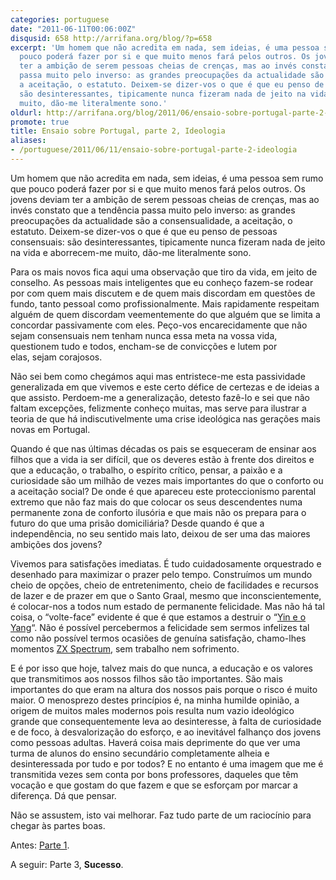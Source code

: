 ```yaml
---
categories: portuguese
date: "2011-06-11T00:06:00Z"
disqusid: 658 http://arrifana.org/blog/?p=658
excerpt: 'Um homem que não acredita em nada, sem ideias, é uma pessoa sem rumo que
  pouco poderá fazer por si e que muito menos fará pelos outros. Os jovens deviam
  ter a ambição de serem pessoas cheias de crenças, mas ao invés constato que a tendência
  passa muito pelo inverso: as grandes preocupações da actualidade são a consensualidade,
  a aceitação, o estatuto. Deixem-se dizer-vos o que é que eu penso de pessoas consensuais:
  são desinteressantes, tipicamente nunca fizeram nada de jeito na vida e aborrecem-me
  muito, dão-me literalmente sono.'
oldurl: http://arrifana.org/blog/2011/06/ensaio-sobre-portugal-parte-2-ideologia/
promote: true
title: Ensaio sobre Portugal, parte 2, Ideologia
aliases:
- /portuguese/2011/06/11/ensaio-sobre-portugal-parte-2-ideologia
---
```


Um homem que não acredita em nada, sem ideias, é uma pessoa sem rumo que pouco poderá fazer por si e que muito menos fará pelos outros. Os jovens deviam ter a ambição de serem pessoas cheias de crenças, mas ao invés constato que a tendência passa muito pelo inverso: as grandes preocupações da actualidade são a consensualidade, a aceitação, o estatuto. Deixem-se dizer-vos o que é que eu penso de pessoas consensuais: são desinteressantes, tipicamente nunca fizeram nada de jeito na vida e aborrecem-me muito, dão-me literalmente sono.

Para os mais novos fica aqui uma observação que tiro da vida, em jeito de conselho. As pessoas mais inteligentes que eu conheço fazem-se rodear por com quem mais discutem e de quem mais discordam em questões de fundo, tanto pessoal como profissionalmente. Mais rapidamente respeitam alguém de quem discordam veementemente do que alguém que se limita a concordar passivamente com eles. Peço-vos encarecidamente que não sejam consensuais nem tenham nunca essa meta na vossa vida, questionem tudo e todos, encham-se de convicções e lutem por elas, sejam corajosos.

Não sei bem como chegámos aqui mas entristece-me esta passividade generalizada em que vivemos e este certo défice de certezas e de ideias a que assisto. Perdoem-me a generalização, detesto fazê-lo e sei que não faltam excepções, felizmente conheço muitas, mas serve para ilustrar a teoria de que há indiscutivelmente uma crise ideológica nas gerações mais novas em Portugal.

Quando é que nas últimas décadas os pais se esqueceram de ensinar aos filhos que a vida ia ser difícil, que os deveres estão à frente dos direitos e que a educação, o trabalho, o espírito crítico, pensar, a paixão e a curiosidade são um milhão de vezes mais importantes do que o conforto ou a aceitação social? De onde é que apareceu este proteccionismo parental extremo que não faz mais do que colocar os seus descendentes numa permanente zona de conforto ilusória e que mais não os prepara para o futuro do que uma prisão domiciliária? Desde quando é que a independência, no seu sentido mais lato, deixou de ser uma das maiores ambições dos jovens?

Vivemos para satisfações imediatas. É tudo cuidadosamente orquestrado e desenhado para maximizar o prazer pelo tempo. Construímos um mundo cheio de opções, cheio de entretenimento, cheio de facilidades e recursos de lazer e de prazer em que o Santo Graal, mesmo que inconscientemente, é colocar-nos a todos num estado de permanente felicidade. Mas não há tal coisa, o “volte-face” evidente é que é que estamos a destruir o “[Yin e o Yang][1]“. Não é possível percebermos a felicidade sem sermos infelizes tal como não possível termos ocasiões de genuína satisfação, chamo-lhes momentos [ZX Spectrum][2], sem trabalho nem sofrimento.

E é por isso que hoje, talvez mais do que nunca, a educação e os valores que transmitimos aos nossos filhos são tão importantes. São mais importantes do que eram na altura dos nossos pais porque o risco é muito maior. O menosprezo destes princípios é, na minha humilde opinião, a origem de muitos males modernos pois resulta num vazio ideológico grande que consequentemente leva ao desinteresse, à falta de curiosidade e de foco, à desvalorização do esforço, e ao inevitável falhanço dos jovens como pessoas adultas. Haverá coisa mais deprimente do que ver uma turma de alunos do ensino secundário completamente alheia e desinteressada por tudo e por todos? E no entanto é uma imagem que me é transmitida vezes sem conta por bons professores, daqueles que têm vocação e que gostam do que fazem e que se esforçam por marcar a diferença. Dá que pensar.

Não se assustem, isto vai melhorar. Faz tudo parte de um raciocínio para chegar às partes boas.

Antes: [Parte 1][2].

A seguir: Parte 3, **Sucesso**.

[1]: https://en.wikipedia.org/wiki/Yin_and_yang
[2]: /portugal/portuguese/2011/06/07/ensaio-sobre-portugal-parte-1.html